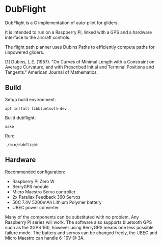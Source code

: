# DubFlight

DubFlight is a C implementation of auto-pilot for gliders.

It is intended to run on a Raspberry Pi, linked with a GPS and a hardware interface to the aircraft controls.

The flight path planner uses Dubins Paths to efficiently compute paths for unpowered gliders.

[1] Dubins, L.E. (1957). "On Curves of Minimal Length with a Constraint on Average Curvature, and with Prescribed Initial and Terminal Positions and Tangents." American Journal of Mathematics.

## Build

Setup build environment:

`apt install libbluetooth-dev`

Build dubflight:

`make`

Run:

`./bin/dubflight`

## Hardware

Recommended configuration:

 - Raspberry Pi Zero W
 - BerryGPS module
 - Micro Maestro Servo controller
 - 2x Parallax Feedback 360 Servos
 - 50C 7.4V 5200mAh Lithium Polymer battery
 - UBEC power converter

Many of the components can be substituted with no problem.
Any Raspberry Pi series will work.
The software also supports bluetooth GPS such as the XGPS 160, however using BerryGPS means one less possible failure mode.
The battery and servos can be changed freely, the UBEC and Micro Maestro can handle 6-16V @ 3A.
